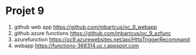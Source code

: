 # Projet 9

1. github web app
https://github.com/mbartcus/oc_9_webapp
2. github azure functions
https://github.com/mbartcus/oc_9_azfunc
3. azurefunction
https://oc9.azurewebsites.net/api/HttpTriggerRecommand
4. webapp
https://functions-368314.uc.r.appspot.com
